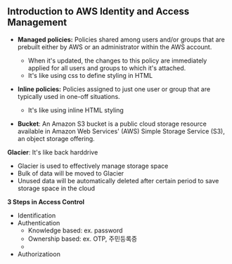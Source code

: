 ## Introduction to AWS Identity and Access Management

- **Managed policies:** Policies shared among users and/or groups that are prebuilt either by AWS or an administrator within the AWS account.
  - When it's updated, the changes to this policy are immediately applied for all users and groups to which it's attached.
  - It's like using css to define styling in HTML
- **Inline policies:** Policies assigned to just one user or group that are typically used in one-off situations.
  - It's like using inline HTML styling



- **Bucket**: An Amazon S3 bucket is a public cloud storage resource available in Amazon Web Services' (AWS) Simple Storage Service (S3), an object storage offering.



**Glacier**: It's like back harddrive

- Glacier is used to effectively manage storage space
- Bulk of data will be moved to Glacier
- Unused data will be automatically deleted after certain period to save storage space in the cloud



**3 Steps in Access Control**

- Identification
- Authentication
  - Knowledge based: ex. password
  - Ownership based: ex. OTP, 주민등록증
  - 
- Authorizatioon